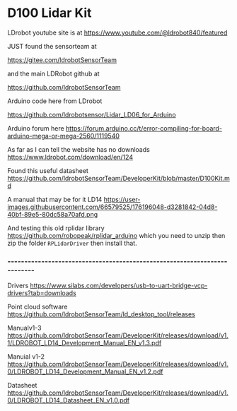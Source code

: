 # D100 Lidar Kit


LDrobot youtube site is at   https://www.youtube.com/@ldrobot840/featured

JUST found the sensorteam at 


https://gitee.com/ldrobotSensorTeam



and the main LDRobot github at 

https://github.com/ldrobotSensorTeam


Arduino code here from LDrobot 

https://github.com/ldrobotsensor/Lidar_LD06_for_Arduino





Arduino forum here   https://forum.arduino.cc/t/error-compiling-for-board-arduino-mega-or-mega-2560/1119540


As far as I can tell the website has no downloads   https://www.ldrobot.com/download/en/124

Found this useful datasheet   https://github.com/ldrobotSensorTeam/DeveloperKit/blob/master/D100Kit.md


A manual that may be for it LD14   https://user-images.githubusercontent.com/66579525/176196048-d3281842-04d8-40bf-89e5-80dc58a70afd.png

And testing this old rplidar library  https://github.com/robopeak/rplidar_arduino which you need to unzip then zip the folder ```RPLidarDriver``` then install that.


### -------------------------------------------------------------------------

Drivers   https://www.silabs.com/developers/usb-to-uart-bridge-vcp-drivers?tab=downloads

Point cloud software  https://github.com/ldrobotSensorTeam/ld_desktop_tool/releases


Manualv1-3   https://github.com/ldrobotSensorTeam/DeveloperKit/releases/download/v1.1/LDROBOT_LD14_Development_Manual_EN_v1.3.pdf

Manuial v1-2 https://github.com/ldrobotSensorTeam/DeveloperKit/releases/download/v1.0/LDROBOT_LD14_Development_Manual_EN_v1.2.pdf


Datasheet  https://github.com/ldrobotSensorTeam/DeveloperKit/releases/download/v1.0/LDROBOT_LD14_Datasheet_EN_v1.0.pdf






